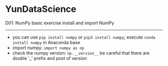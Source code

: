 # YunDataScience
D01: NumPy basic exercise
install and import NumPy
* * *
*	you can use `pip install numpy` or `pip3 install numpy`; execute `conda install numpy` in Anaconda base
*	import numpy:
`import numpy as np`
*	check the numpy version:
`np.__version__`
be careful that there are double '_' prefix and post of version